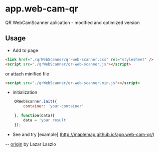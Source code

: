 # app.web-cam-qr
QR WebCamScanner aplication - modified and optimized version

## Usage

- Add to page
```html
<link href="./qrWebScanner/qr-web-scanner.css" rel="stylesheet" />
<script src="./qrWebScanner/qr-web-scanner.js"></script>
```
or attach minified file
```html
<script src="./qrWebScanner/qr-web-scanner.min.js"></script>
```

- initialization
```javascript
    QRWebScanner.init({
        container: 'your-container'
    
    }, function(data){
        data = 'your result'
    });
```

- See and try [example] (http://maplemap.github.io/app.web-cam-qr/)


-- [origin](https://github.com/LazarSoft/jsqrcode) by Lazar Laszlo
